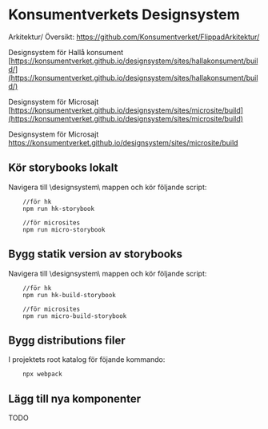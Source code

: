﻿# Konsumentverkets Designsystem

Arkitektur/ Översikt:
https://github.com/Konsumentverket/FlippadArkitektur/

Designsystem för Hallå konsument
[https://konsumentverket.github.io/designsystem/sites/hallakonsument/build/](https://konsumentverket.github.io/designsystem/sites/hallakonsument/build/)


Designsystem för Microsajt
[https://konsumentverket.github.io/designsystem/sites/microsite/build](https://konsumentverket.github.io/designsystem/sites/microsite/build)


Designsystem för Microsajt
https://konsumentverket.github.io/designsystem/sites/microsite/build


## Kör storybooks lokalt
Navigera till \designsystem\ mappen och kör följande script:
```
    //för hk
    npm run hk-storybook

    //för microsites
    npm run micro-storybook
```

## Bygg statik version av storybooks
Navigera till \designsystem\ mappen och kör följande script:
```
    //för hk
    npm run hk-build-storybook

    //för microsites
    npm run micro-build-storybook
```
## Bygg distributions filer

I projektets root katalog för föjande kommando:
```
    npx webpack
```
## Lägg till nya komponenter

TODO

